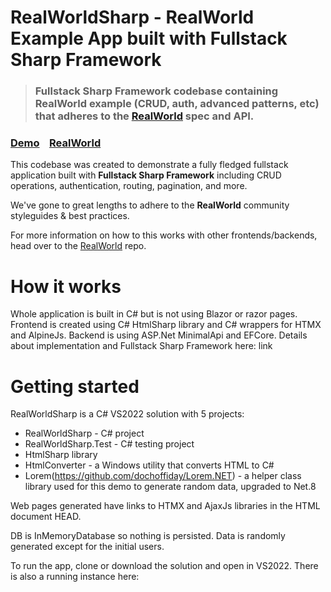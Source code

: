 # RealWorldSharp - RealWorld Example App built with Fullstack Sharp Framework 

> ### Fullstack Sharp Framework codebase containing RealWorld example (CRUD, auth, advanced patterns, etc) that adheres to the [RealWorld](https://github.com/gothinkster/realworld) spec and API.


### [Demo](https://demo.realworld.io/)&nbsp;&nbsp;&nbsp;&nbsp;[RealWorld](https://github.com/gothinkster/realworld)

This codebase was created to demonstrate a fully fledged fullstack application built with **Fullstack Sharp Framework** including CRUD operations, authentication, routing, pagination, and more.

We've gone to great lengths to adhere to the **RealWorld** community styleguides & best practices.

For more information on how to this works with other frontends/backends, head over to the [RealWorld](https://github.com/gothinkster/realworld) repo.


# How it works

Whole application is built in C# but is not using Blazor or razor pages.
Frontend is created using C# HtmlSharp library and C# wrappers for HTMX and AlpineJs. 
Backend is using ASP.Net MinimalApi and EFCore.
Details about implementation and Fullstack Sharp Framework here: link

# Getting started

RealWorldSharp is a C# VS2022 solution with 5 projects:
- RealWorldSharp - C# project
- RealWorldSharp.Test - C# testing project
- HtmlSharp library
- HtmlConverter - a Windows utility that converts HTML to C#
- Lorem(https://github.com/dochoffiday/Lorem.NET) - a helper class library used for this demo to generate random data, upgraded to Net.8

Web pages generated have links to HTMX and AjaxJs libraries in the HTML document HEAD.

DB is InMemoryDatabase so nothing is persisted. Data is randomly generated except for the initial users.

To run the app, clone or download the solution and open in VS2022.
There is also a running instance here:

